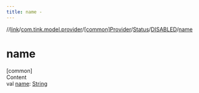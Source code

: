 ```yaml
---
title: name -
---
```

//[link](../../../../index.md)/[com.tink.model.provider](../../../index.md)/[[common]Provider](../../index.md)/[Status](../index.md)/[DISABLED](index.md)/[name](name.md)



# name  
[common]  
Content  
val [name](name.md): [String](https://kotlinlang.org/api/latest/jvm/stdlib/kotlin/-string/index.html)  



